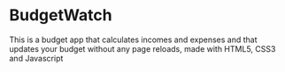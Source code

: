 # BudgetWatch
This is a budget app that calculates incomes and expenses and that updates your budget without any page reloads, made with HTML5, CSS3 and Javascript
